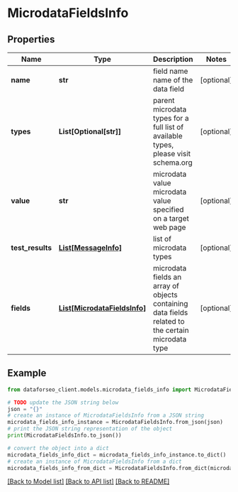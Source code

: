 # MicrodataFieldsInfo


## Properties

Name | Type | Description | Notes
------------ | ------------- | ------------- | -------------
**name** | **str** | field name name of the data field | [optional] 
**types** | **List[Optional[str]]** | parent microdata types for a full list of available types, please visit schema.org | [optional] 
**value** | **str** | microdata value microdata value specified on a target web page | [optional] 
**test_results** | [**List[MessageInfo]**](MessageInfo.md) | list of microdata types | [optional] 
**fields** | [**List[MicrodataFieldsInfo]**](MicrodataFieldsInfo.md) | microdata fields an array of objects containing data fields related to the certain microdata type | [optional] 

## Example

```python
from dataforseo_client.models.microdata_fields_info import MicrodataFieldsInfo

# TODO update the JSON string below
json = "{}"
# create an instance of MicrodataFieldsInfo from a JSON string
microdata_fields_info_instance = MicrodataFieldsInfo.from_json(json)
# print the JSON string representation of the object
print(MicrodataFieldsInfo.to_json())

# convert the object into a dict
microdata_fields_info_dict = microdata_fields_info_instance.to_dict()
# create an instance of MicrodataFieldsInfo from a dict
microdata_fields_info_from_dict = MicrodataFieldsInfo.from_dict(microdata_fields_info_dict)
```
[[Back to Model list]](../README.md#documentation-for-models) [[Back to API list]](../README.md#documentation-for-api-endpoints) [[Back to README]](../README.md)


